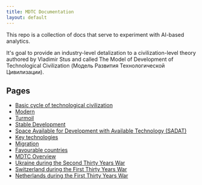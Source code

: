 ```yaml
---
title: MDTC Documentation
layout: default
---
```


This repo is a collection of docs that serve to experiment with AI-based analytics.

It's goal to provide an industry-level detalization to a civilization-level theory authored by Vladimir Stus and called The Model of Development of Technological Civilization (Модель Развития Технологической Цивилизации).

## Pages

- [Basic cycle of technological civilization](cycle.md)
- [Modern](modern.md)
- [Turmoil](turmoil.md)
- [Stable Development](stable.md)
- [Space Available for Development with Available Technology (SADAT)](space.md)
- [Key technologies](key-tech.md)
- [Migration](migration.md)
- [Favourable countries](favourable-countries.md)
- [MDTC Overview](mdtc.md)
- [Ukraine during the Second Thirty Years War](2-30-w/ukraine.md)
- [Switzerland during the First Thirty Years War](1-30-w/switzerland.md)
- [Netherlands during the First Thirty Years War](1-30-w/netherlands.md)
